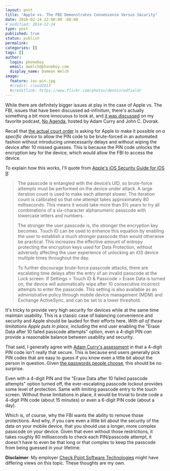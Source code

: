 ```yaml
---
layout: post
title: "Apple vs. The FBI Demonstrates Convenience Versus Security"
date: 2016-02-24 22:00:00 -08:00
# modified: 2014-12-24
type: post
published: true
status: publish
permalink: 
categories: []
tags: []
author:
  login: phoneboy
  email: dwelch@phoneboy.com
  display_name: Dameon Welch
image:
  feature: ios-pin.jpg
  #credit: cloud2013
  #creditlink: https://www.flickr.com/photos/dennisredfield/
---
```

While there are definitely bigger issues at play in the case of Apple vs. The FBI, issues that have been discussed ad-infinitum, there's actually something a bit more innocuous to look at, and [it was discussed](http://naplay.it/801/1-14-24) on my favorite podcast, [No Agenda](http://noagendashow.com), hosted by Adam Curry and John C. Dvorak.

Recall that [the actual court order](https://assets.documentcloud.org/documents/2714001/SB-Shooter-Order-Compelling-Apple-Asst-iPhone.pdf) is asking for Apple to make it possible *on a specific device* to allow the PIN code to be brute-forced in an automated fashion without introducing unnecessarily delays and without wiping the device after 10 missed guesses. This is because the PIN code unlocks the encryption key for the device, which would allow the FBI to access the device. 

To explain how this works, I'll quote from [Apple's iOS Security Guide for iOS 9](https://assets.documentcloud.org/documents/2714001/SB-Shooter-Order-Compelling-Apple-Asst-iPhone.pdf):

> The passcode is entangled with the device’s UID, so brute-force attempts must be performed on the device under attack. A large iteration count is used to make each attempt slower. The iteration count is calibrated so that one attempt takes approximately 80 milliseconds. This means it would take more than 5½ years to try all combinations of a six-character alphanumeric passcode with lowercase letters and numbers.
>
> The stronger the user passcode is, the stronger the encryption key becomes. Touch ID can be used to enhance this equation by enabling the user to establish a much stronger passcode than would otherwise be practical. This increases the effective amount of entropy protecting the encryption keys used for Data Protection, without adversely affecting the user experience of unlocking an iOS device multiple times throughout the day.
>
> To further discourage brute-force passcode attacks, there are escalating time delays after the entry of an invalid passcode at the Lock screen. If Settings > Touch ID & Passcode > Erase Data is turned on, the device will automatically wipe after 10 consecutive incorrect attempts to enter the passcode. This setting is also available as an administrative policy through mobile device management (MDM) and Exchange ActiveSync, and can be set to a lower threshold.

It's tricky to provide very high security for devices while at the same time maintain usability. This is a classic case of balancing convenience and security and Apple should be lauded for their efforts here. *With all of these limitations Apple puts in place*, including the end user enabling the "Erase Data after 10 failed passcode attempts" option, even a 4-digit PIN *can* provide a reasonable balance between usability and security.

That said, I generally agree with [Adam Curry's assessment](https://www.facebook.com/gldnspud/posts/10154322473817289?comment_id=10154322495977289) in that a 4-digit PIN code isn't really that secure. This is because end users generally pick PIN codes that are easy to guess if you know even a little bit about the person in question. Given [the passwords people choose](http://gizmodo.com/the-25-most-popular-passwords-of-2015-were-all-such-id-1753591514), this should be no surprise.

Even with a 4-digit PIN and the "Erase Data after 10 failed passcode attempts" option turned off, the ever-escalating passcode lockout provides some level of protection. Same with limiting passcode entry to the touch screen. Without those limitations in place, it would be trivial to brute code a 4-digit PIN code (about 15 minutes) or even a 6-digit PIN code (about a day). 

Which is, of course, why the FBI wants the ability to remove those protections. And why, if you care even a little bit about the security of the data on your mobile device, that you should use a longer, more complex passcode on your device. Given that even without those restrictions, it takes roughly 80 milliseconds to check each PIN/passcode attempt, it doesn't have to even be that long or that complex to keep the passcode from being guessed in your lifetime. 

**Disclaimer**: My employer [Check Point Software Technologies](https://www.checkpoint.com) might have differing views on this topic. These thoughts are my own.
